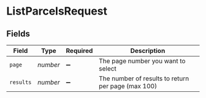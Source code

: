 # ListParcelsRequest


## Fields

| Field                                              | Type                                               | Required                                           | Description                                        |
| -------------------------------------------------- | -------------------------------------------------- | -------------------------------------------------- | -------------------------------------------------- |
| `page`                                             | *number*                                           | :heavy_minus_sign:                                 | The page number you want to select                 |
| `results`                                          | *number*                                           | :heavy_minus_sign:                                 | The number of results to return per page (max 100) |